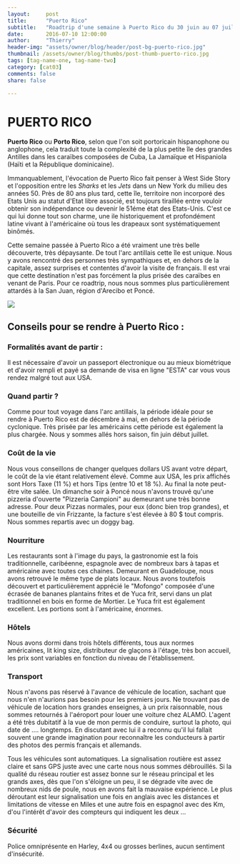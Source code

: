 ```yaml
---
layout:     post
title:      "Puerto Rico"
subtitle:   "Roadtrip d'une semaine à Puerto Rico du 30 juin au 07 juillet 2016"
date:       2016-07-10 12:00:00
author:     "Thierry"
header-img: "assets/owner/blog/header/post-bg-puerto-rico.jpg"
thumbnail: /assets/owner/blog/thumbs/post-thumb-puerto-rico.jpg
tags: [tag-name-one, tag-name-two]
category: [cat03]
comments: false
share: false

---
```


# PUERTO RICO

**Puerto Rico** ou **Porto Rico**, selon que l'on soit portoricain hispanophone ou anglophone, cela traduit toute la complexité de la plus petite île des grandes Antilles dans les caraïbes composées de Cuba, La Jamaïque et Hispaniola (Haïti et la République dominicaine).

Immanquablement, l'évocation de Puerto Rico fait penser à West Side Story et l'opposition entre les *Sharks* et les *Jets* dans un New York du milieu des années 50. Près de 80 ans plus tard, cette île, territoire non incorporé des Etats Unis au statut d'Etat libre associé, est toujours tiraillée entre vouloir obtenir son indépendance ou devenir le 51éme état des Etats-Unis. C'est ce qui lui donne tout son charme, une ile historiquement et profondément latine vivant à l'américaine où tous les drapeaux sont systématiquement binômés.

Cette semaine passée à Puerto Rico a été vraiment une très belle découverte, très dépaysante. De tout l'arc antillais cette île est unique. Nous y avons rencontré des personnes très sympathiques et, en dehors de la capitale, assez surprises et contentes d'avoir la visite de français. Il est vrai que cette destination n'est pas forcément la plus prisée des caraïbes en venant de Paris. Pour ce roadtrip, nous nous sommes plus particulièrement attardés à la San Juan, région d'Arecibo et Poncé.  


<img src="{{ site.url }}{{ site.baseurl }}/assets/owner/blog/galleries/puerto-rico.png">


## Conseils pour se rendre à Puerto Rico :  

### Formalités avant de partir :  

Il est nécessaire d'avoir un passeport électronique ou au mieux biométrique et d'avoir rempli et payé sa demande de visa en ligne "ESTA" car vous vous rendez malgré tout aux USA.  

### Quand partir ?  

Comme pour tout voyage dans l'arc antillais, la période idéale pour se rendre à Puerto Rico est de décembre à mai, en dehors de la période cyclonique. Très prisée par les américains cette période est également la plus chargée. Nous y sommes allés hors saison, fin juin début juillet.

### Coût de la vie

Nous vous conseillons de changer quelques dollars US avant votre départ, le coût de la vie étant relativement élevé. Comme aux USA, les prix affichés sont Hors Taxe (11 %) et hors Tips (entre 10 et 18 %). Au final la note peut-être vite salée. Un dimanche soir à Poncé nous n'avons trouvé qu'une pizzeria d'ouverte "Pizzeria Campioni" au demeurant une très bonne adresse. Pour deux Pizzas normales, pour eux (donc bien trop grandes), et une bouteille de vin Frizzante, la facture s'est élevée à 80 $ tout compris. Nous sommes repartis avec un doggy bag. 

### Nourriture

Les restaurants sont à l'image du pays, la gastronomie est la fois traditionnelle, caribéenne, espagnole avec de nombreux bars à tapas et américaine avec toutes ces chaines. Demeurant en Guadeloupe, nous avons retrouvé le même type de plats locaux. Nous avons toutefois découvert et particulièrement apprécié le "Mofongo" composée d'une écrasée de bananes plantains frites et de Yuca frit, servi dans un plat traditionnel en bois en forme de Mortier. Le Yuca frit est également excellent. Les portions sont à l'américaine, énormes.

### Hôtels

Nous avons dormi dans trois hôtels différents, tous aux normes américaines, lit king size, distributeur de glaçons à l'étage, très bon accueil, les prix sont variables en fonction du niveau de l'établissement.

### Transport

Nous n'avons pas réservé à l'avance de véhicule de location, sachant que nous n'en n'aurions pas besoin pour les premiers jours. Ne trouvant pas de véhicule de location hors grandes enseignes, à un prix raisonnable, nous sommes retournés à l'aéroport pour louer une voiture chez ALAMO. L'agent a été très dubitatif à la vue de mon permis de conduire, surtout la photo, qui date de …. longtemps. En discutant avec lui il a reconnu qu'il lui fallait souvent une grande imagination pour reconnaître les conducteurs à partir des photos des permis français et allemands.

Tous les véhicules sont automatiques. La signalisation routière est assez claire et sans GPS juste avec une carte nous nous sommes débrouillés. Si la qualité du réseau routier est assez bonne sur le réseau principal et les grands axes, dès que l'on s'éloigne un peu, il se dégrade vite avec de nombreux nids de poule, nous en avons fait la mauvaise expérience. Le plus déroutant est leur signalisation une fois en anglais avec les distances et limitations de vitesse en Miles et une autre fois en espagnol avec des Km, d'ou l'intérêt d'avoir des compteurs qui indiquent les deux … 

 
### Sécurité

Police omniprésente en Harley, 4x4 ou grosses berlines, aucun sentiment d'insécurité.
